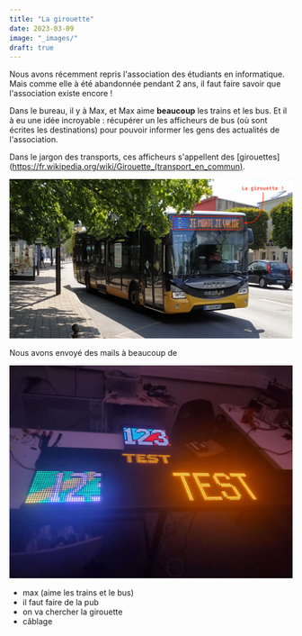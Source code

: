 ```yaml
---
title: "La girouette"
date: 2023-03-09
image: "_images/"
draft: true
---
```




Nous avons récemment repris l'association des étudiants en informatique. Mais comme elle à été abandonnée pendant 2 ans, il faut faire savoir que l'association existe encore !

Dans le bureau, il y à Max, et Max aime **beaucoup** les trains et les bus. Et il à eu une idée incroyable : récupérer un les afficheurs de bus (où sont écrites les destinations) pour pouvoir informer les gens des actualités de l'association.

Dans le jargon des transports, ces afficheurs s'appellent des [girouettes](https://fr.wikipedia.org/wiki/Girouette_(transport_en_commun).

![Une girouette de bus - photo par Azornet](_images/girouette_azornet.jpg)

Nous avons envoyé des mails à beaucoup de 

![](_images/girouette_test.jpg)

 - max (aime les trains et le bus)
 - il faut faire de la pub
 - on va chercher la girouette
 - câblage



